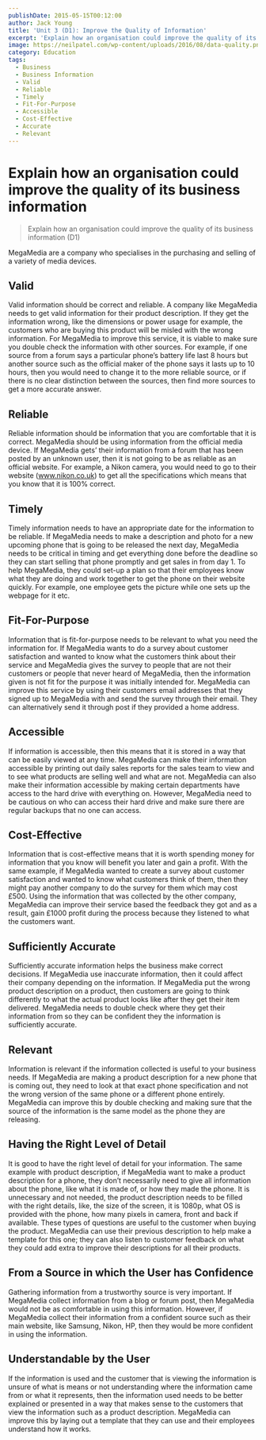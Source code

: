 ```yaml
---
publishDate: 2015-05-15T00:12:00
author: Jack Young
title: 'Unit 3 (D1): Improve the Quality of Information'
excerpt: 'Explain how an organisation could improve the quality of its business information.'
image: https://neilpatel.com/wp-content/uploads/2016/08/data-quality.png
category: Education
tags:
  - Business
  - Business Information
  - Valid
  - Reliable
  - Timely
  - Fit-For-Purpose
  - Accessible
  - Cost-Effective
  - Accurate
  - Relevant
---
```


# Explain how an organisation could improve the quality of its business information

> Explain how an organisation could improve the quality of its business information (D1)

MegaMedia are a company who specialises in the purchasing and selling of a variety of media devices.

## Valid

Valid information should be correct and reliable. A company like MegaMedia needs to get valid information for their product description. If they get the information wrong, like the dimensions or power usage for example, the customers who are buying this product will be misled with the wrong information. For MegaMedia to improve this service, it is viable to make sure you double check the information with other sources. For example, if one source from a forum says a particular phone’s battery life last 8 hours but another source such as the official maker of the phone says it lasts up to 10 hours, then you would need to change it to the more reliable source, or if there is no clear distinction between the sources, then find more sources to get a more accurate answer.

## Reliable

Reliable information should be information that you are comfortable that it is correct. MegaMedia should be using information from the official media device. If MegaMedia gets’ their information from a forum that has been posted by an unknown user, then it is not going to be as reliable as an official website. For example, a Nikon camera, you would need to go to their website (www.nikon.co.uk) to get all the specifications which means that you know that it is 100% correct.

## Timely

Timely information needs to have an appropriate date for the information to be reliable. If MegaMedia needs to make a description and photo for a new upcoming phone that is going to be released the next day, MegaMedia needs to be critical in timing and get everything done before the deadline so they can start selling that phone promptly and get sales in from day 1. To help MegaMedia, they could set-up a plan so that their employees know what they are doing and work together to get the phone on their website quickly. For example, one employee gets the picture while one sets up the webpage for it etc.

## Fit-For-Purpose

Information that is fit-for-purpose needs to be relevant to what you need the information for. If MegaMedia wants to do a survey about customer satisfaction and wanted to know what the customers think about their service and MegaMedia gives the survey to people that are not their customers or people that never heard of MegaMedia, then the information given is not fit for the purpose it was initially intended for. MegaMedia can improve this service by using their customers email addresses that they signed up to MegaMedia with and send the survey through their email. They can alternatively send it through post if they provided a home address.

## Accessible

If information is accessible, then this means that it is stored in a way that can be easily viewed at any time. MegaMedia can make their information accessible by printing out daily sales reports for the sales team to view and to see what products are selling well and what are not. MegaMedia can also make their information accessible by making certain departments have access to the hard drive with everything on. However, MegaMedia need to be cautious on who can access their hard drive and make sure there are regular backups that no one can access.

## Cost-Effective

Information that is cost-effective means that it is worth spending money for information that you know will benefit you later and gain a profit. With the same example, if MegaMedia wanted to create a survey about customer satisfaction and wanted to know what customers think of them, then they might pay another company to do the survey for them which may cost £500. Using the information that was collected by the other company, MegaMedia can improve their service based the feedback they got and as a result, gain £1000 profit during the process because they listened to what the customers want.

## Sufficiently Accurate

Sufficiently accurate information helps the business make correct decisions. If MegaMedia use inaccurate information, then it could affect their company depending on the information. If MegaMedia put the wrong product description on a product, then customers are going to think differently to what the actual product looks like after they get their item delivered. MegaMedia needs to double check where they get their information from so they can be confident they the information is sufficiently accurate.

## Relevant

Information is relevant if the information collected is useful to your business needs. If MegaMedia are making a product description for a new phone that is coming out, they need to look at that exact phone specification and not the wrong version of the same phone or a different phone entirely. MegaMedia can improve this by double checking and making sure that the source of the information is the same model as the phone they are releasing.

## Having the Right Level of Detail

It is good to have the right level of detail for your information. The same example with product description, if MegaMedia want to make a product description for a phone, they don’t necessarily need to give all information about the phone, like what it is made of, or how they made the phone. It is unnecessary and not needed, the product description needs to be filled with the right details, like, the size of the screen, it is 1080p, what OS is provided with the phone, how many pixels in camera, front and back if available. These types of questions are useful to the customer when buying the product. MegaMedia can use their previous description to help make a template for this one; they can also listen to customer feedback on what they could add extra to improve their descriptions for all their products.

## From a Source in which the User has Confidence

Gathering information from a trustworthy source is very important. If MegaMedia collect information from a blog or forum post, then MegaMedia would not be as comfortable in using this information. However, if MegaMedia collect their information from a confident source such as their main website, like Samsung, Nikon, HP, then they would be more confident in using the information.

## Understandable by the User

If the information is used and the customer that is viewing the information is unsure of what is means or not understanding where the information came from or what it represents, then the information used needs to be better explained or presented in a way that makes sense to the customers that view the information such as a product description. MegaMedia can improve this by laying out a template that they can use and their employees understand how it works.
